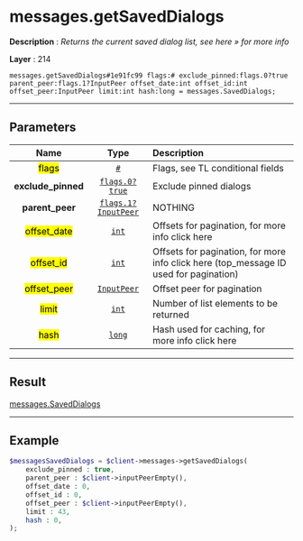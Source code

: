 # messages.getSavedDialogs

**Description** : *Returns the current saved dialog list, see here &raquo; for more info*

**Layer** : 214

```tl
messages.getSavedDialogs#1e91fc99 flags:# exclude_pinned:flags.0?true parent_peer:flags.1?InputPeer offset_date:int offset_id:int offset_peer:InputPeer limit:int hash:long = messages.SavedDialogs;
```

---

## Parameters

| Name | Type | Description |
| :---: | :---: | :--- |
| <mark>flags</mark> | [`#`](type/#) | Flags, see TL conditional fields |
| **exclude_pinned** | [`flags.0?true`](type/true) | Exclude pinned dialogs |
| **parent_peer** | [`flags.1?InputPeer`](type/InputPeer) | NOTHING |
| <mark>offset_date</mark> | [`int`](type/int) | Offsets for pagination, for more info click here |
| <mark>offset_id</mark> | [`int`](type/int) | Offsets for pagination, for more info click here (top_message ID used for pagination) |
| <mark>offset_peer</mark> | [`InputPeer`](type/InputPeer) | Offset peer for pagination |
| <mark>limit</mark> | [`int`](type/int) | Number of list elements to be returned |
| <mark>hash</mark> | [`long`](type/long) | Hash used for caching, for more info click here |

---

## Result

[messages.SavedDialogs](type/messages.SavedDialogs)

---

## Example

```php
$messagesSavedDialogs = $client->messages->getSavedDialogs(
	exclude_pinned : true,
	parent_peer : $client->inputPeerEmpty(),
	offset_date : 0,
	offset_id : 0,
	offset_peer : $client->inputPeerEmpty(),
	limit : 43,
	hash : 0,
);
```